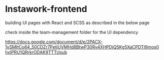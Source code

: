 # Instawork-frontend


building UI pages with React and SCSS as described in the below page

check inside the team-management folder for the UI dependency

https://docs.google.com/document/d/e/2PACX-1vSMItCo64_50CDZr7PetjUVMHd8BtwP30Rv4XHPDjQ5Kg5XaCPDTI9mos0hxIPRU1QRrkrODAK9TTTi/pub
